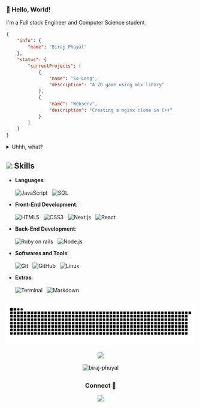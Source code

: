 ### 👋 Hello, World!

I'm a Full stack Engineer and Computer Science student.

```json
{
    "info": {
        "name": "Biraj Phuyal"
    },
    "status": {
        "currentProjects": [
            {
                "name": "So-Long",
                "description": "A 2D game using mlx libary"
            },
            {
                "name": "Webserv",
                "description": "Creating a nginx clone in C++"
            }
        ]
    }
}
```

<details>
  <summary>Uhhh, what?</summary>

  - 👨‍💻 **Current Projects**: I’m currently doing so-long of 42 Common Core, which involves 2D graphics rendering.
  - 📚 **Learning**: Right now, I'm learning about Docker containers, Nextjs, react, nodejs and ruby on rails.
  - ⚡ **Fun Fact**: I like to play chess

</details>

## <img src="https://media2.giphy.com/media/QssGEmpkyEOhBCb7e1/giphy.gif?cid=ecf05e47a0n3gi1bfqntqmob8g9aid1oyj2wr3ds3mg700bl&rid=giphy.gif" width="25"> Skills

<p align="center">

- **Languages**:
  <br><br>
  ![JavaScript](https://img.shields.io/badge/JavaScript%20-%23F7DF1E.svg?style=for-the-badge&logo=javascript&logoColor=black) &nbsp;
  ![SQL](https://img.shields.io/badge/SQL-%234F5B93.svg?style=for-the-badge&logo=sqlite&logoColor=white) &nbsp;

- **Front-End Development**:
  <br><br>
  ![HTML5](https://img.shields.io/badge/HTML5%20-%23E34F26.svg?style=for-the-badge&logo=html5&logoColor=white) &nbsp;
  ![CSS3](https://img.shields.io/badge/CSS%20-%231572B6.svg?style=for-the-badge&logo=css3&logoColor=white) &nbsp;
  ![Next.js](https://img.shields.io/badge/next.js-000000?style=for-the-badge&logo=nextdotjs&logoColor=white) &nbsp;
  ![React](https://img.shields.io/badge/-ReactJs-61DAFB?logo=react&logoColor=white&style=for-the-badge) &nbsp;


- **Back-End Development**:
  <br><br>
  ![Ruby on rails](https://img.shields.io/badge/Ruby_on_Rails-CC0000?logo=ruby-on-rails&logoColor=white) &nbsp;
  ![Node.js](https://img.shields.io/badge/node.js-339933?style=for-the-badge&logo=Node.js&logoColor=white) &nbsp;
<!---
- **Cloud Hosting**:
  <br><br>
  ![AWS](https://img.shields.io/badge/AWS%20-%23232F3E.svg?style=for-the-badge&logo=amazonaws&logoColor=white) &nbsp;
-->
- **Softwares and Tools**:
  <br><br>
  ![Git](https://img.shields.io/badge/git-%23F05033.svg?style=for-the-badge&logo=git&logoColor=white) &nbsp;
  ![GitHub](https://img.shields.io/badge/github-%23121011.svg?style=for-the-badge&logo=github&logoColor=white) &nbsp;
  ![Linux](https://img.shields.io/badge/Linux-FCC624?style=for-the-badge&logo=linux&logoColor=black) &nbsp;

- **Extras**:
  <br><br>
  ![Terminal](https://img.shields.io/badge/Terminal-%23054020?style=for-the-badge&logo=gnu-bash&logoColor=white) &nbsp;
  ![Markdown](https://img.shields.io/badge/markdown-%23000000.svg?style=for-the-badge&logo=markdown&logoColor=white) &nbsp;

</p>

##
<p align="center">
    <img src="https://github.com/7oSkaaa/7oSkaaa/blob/output/github-contribution-grid-snake.svg?" alt="Snake Game"/>
</p>
<p align="center">
    <img align="center" src="https://github-readme-stats.vercel.app/api?username=biraj-phuyal&theme=dark&show_icons=true&count_private=true" />
</p>
<p align="center">
    <img align="center" src="https://github-readme-stats.vercel.app/api/top-langs?username=biraj-phuyal&show_icons=true&theme=dark&locale=en&layout=compact" alt="biraj-phuyal" />
</p>

## <h3 align="center">Connect  🤝</h3>

<p align="center">
    <div align="center" class="icons-social">
        <a target="_blank" href="https://www.linkedin.com/in/biraj-phuyal/"><img src="https://img.icons8.com/doodle/40/000000/linkedin--v2.png"></a>
    </div>
</p>
